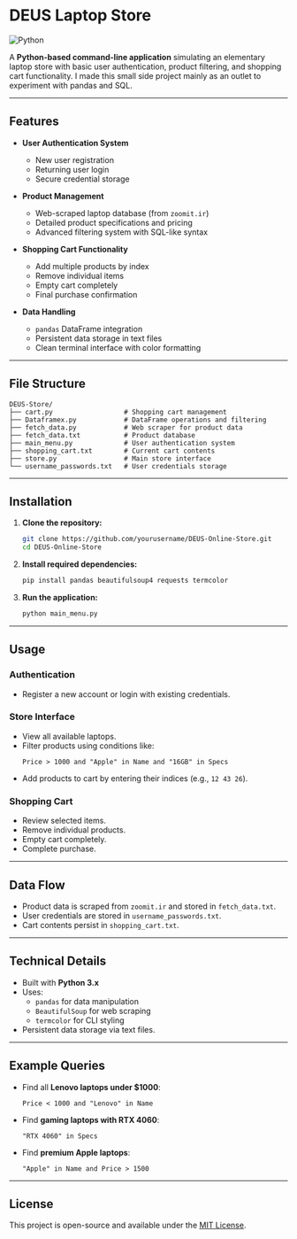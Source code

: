 # DEUS Laptop Store

![Python](https://img.shields.io/badge/python-3670A0?style=for-the-badge&logo=python&logoColor=ffdd54)

A **Python-based command-line application** simulating an elementary laptop store with basic user authentication, product filtering, and shopping cart functionality.
I made this small side project mainly as an outlet to experiment with pandas and SQL.

---

##  Features

- **User Authentication System**
  - New user registration
  - Returning user login
  - Secure credential storage

- **Product Management**
  - Web-scraped laptop database (from `zoomit.ir`)
  - Detailed product specifications and pricing
  - Advanced filtering system with SQL-like syntax

- **Shopping Cart Functionality**
  - Add multiple products by index
  - Remove individual items
  - Empty cart completely
  - Final purchase confirmation

- **Data Handling**
  - `pandas` DataFrame integration
  - Persistent data storage in text files
  - Clean terminal interface with color formatting

---

##  File Structure

```
DEUS-Store/
├── cart.py                  # Shopping cart management
├── Dataframex.py            # DataFrame operations and filtering
├── fetch_data.py            # Web scraper for product data
├── fetch_data.txt           # Product database
├── main_menu.py             # User authentication system
├── shopping_cart.txt        # Current cart contents
├── store.py                 # Main store interface
└── username_passwords.txt   # User credentials storage
```

---

##  Installation

1. **Clone the repository:**
   ```bash
   git clone https://github.com/yourusername/DEUS-Online-Store.git
   cd DEUS-Online-Store
   ```

2. **Install required dependencies:**
   ```bash
   pip install pandas beautifulsoup4 requests termcolor
   ```

3. **Run the application:**
   ```bash
   python main_menu.py
   ```

---

##  Usage

###  Authentication
- Register a new account or login with existing credentials.

###  Store Interface
- View all available laptops.
- Filter products using conditions like:
  ```text
  Price > 1000 and "Apple" in Name and "16GB" in Specs
  ```
- Add products to cart by entering their indices (e.g., `12 43 26`).

###  Shopping Cart
- Review selected items.
- Remove individual products.
- Empty cart completely.
- Complete purchase.

---

##  Data Flow

- Product data is scraped from `zoomit.ir` and stored in `fetch_data.txt`.
- User credentials are stored in `username_passwords.txt`.
- Cart contents persist in `shopping_cart.txt`.

---

##  Technical Details

- Built with **Python 3.x**
- Uses:
  - `pandas` for data manipulation
  - `BeautifulSoup` for web scraping
  - `termcolor` for CLI styling
- Persistent data storage via text files.

---

##  Example Queries

- Find all **Lenovo laptops under $1000**:
  ```text
  Price < 1000 and "Lenovo" in Name
  ```

- Find **gaming laptops with RTX 4060**:
  ```text
  "RTX 4060" in Specs
  ```

- Find **premium Apple laptops**:
  ```text
  "Apple" in Name and Price > 1500
  ```

---

##  License

This project is open-source and available under the [MIT License](LICENSE).
